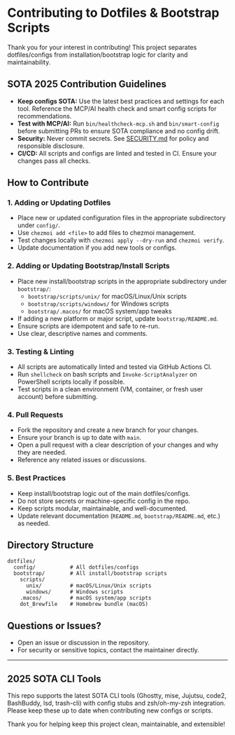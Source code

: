 # Contributing to Dotfiles & Bootstrap Scripts

Thank you for your interest in contributing! This project separates dotfiles/configs from installation/bootstrap logic for clarity and maintainability.

## SOTA 2025 Contribution Guidelines

- **Keep configs SOTA:** Use the latest best practices and settings for each tool. Reference the MCP/AI health check and smart config scripts for recommendations.
- **Test with MCP/AI:** Run `bin/healthcheck-mcp.sh` and `bin/smart-config` before submitting PRs to ensure SOTA compliance and no config drift.
- **Security:** Never commit secrets. See [SECURITY.md](SECURITY.md) for policy and responsible disclosure.
- **CI/CD:** All scripts and configs are linted and tested in CI. Ensure your changes pass all checks.

## How to Contribute

### 1. **Adding or Updating Dotfiles**

- Place new or updated configuration files in the appropriate subdirectory under `config/`.
- Use `chezmoi add <file>` to add files to chezmoi management.
- Test changes locally with `chezmoi apply --dry-run` and `chezmoi verify`.
- Update documentation if you add new tools or configs.

### 2. **Adding or Updating Bootstrap/Install Scripts**

- Place new install/bootstrap scripts in the appropriate subdirectory under `bootstrap/`:
  - `bootstrap/scripts/unix/` for macOS/Linux/Unix scripts
  - `bootstrap/scripts/windows/` for Windows scripts
  - `bootstrap/.macos/` for macOS system/app tweaks
- If adding a new platform or major script, update `bootstrap/README.md`.
- Ensure scripts are idempotent and safe to re-run.
- Use clear, descriptive names and comments.

### 3. **Testing & Linting**

- All scripts are automatically linted and tested via GitHub Actions CI.
- Run `shellcheck` on bash scripts and `Invoke-ScriptAnalyzer` on PowerShell scripts locally if possible.
- Test scripts in a clean environment (VM, container, or fresh user account) before submitting.

### 4. **Pull Requests**

- Fork the repository and create a new branch for your changes.
- Ensure your branch is up to date with `main`.
- Open a pull request with a clear description of your changes and why they are needed.
- Reference any related issues or discussions.

### 5. **Best Practices**

- Keep install/bootstrap logic out of the main dotfiles/configs.
- Do not store secrets or machine-specific config in the repo.
- Keep scripts modular, maintainable, and well-documented.
- Update relevant documentation (`README.md`, `bootstrap/README.md`, etc.) as needed.

## Directory Structure

```
dotfiles/
  config/           # All dotfiles/configs
  bootstrap/        # All install/bootstrap scripts
    scripts/
      unix/         # macOS/Linux/Unix scripts
      windows/      # Windows scripts
    .macos/         # macOS system/app scripts
    dot_Brewfile    # Homebrew bundle (macOS)
```

## Questions or Issues?

- Open an issue or discussion in the repository.
- For security or sensitive topics, contact the maintainer directly.

---

## 2025 SOTA CLI Tools

This repo supports the latest SOTA CLI tools (Ghostty, mise, Jujutsu, code2, BashBuddy, lsd, trash-cli) with config stubs and zsh/oh-my-zsh integration. Please keep these up to date when contributing new configs or scripts.

Thank you for helping keep this project clean, maintainable, and extensible!
